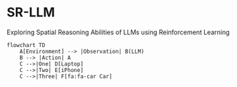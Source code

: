 # SR-LLM
Exploring Spatial Reasoning Abilities of LLMs using Reinforcement Learning

```mermaid
flowchart TD
    A[Environment] --> |Observation| B(LLM)
    B --> |Action| A
    C -->|One| D[Laptop]
    C -->|Two| E[iPhone]
    C -->|Three| F[fa:fa-car Car]
```

